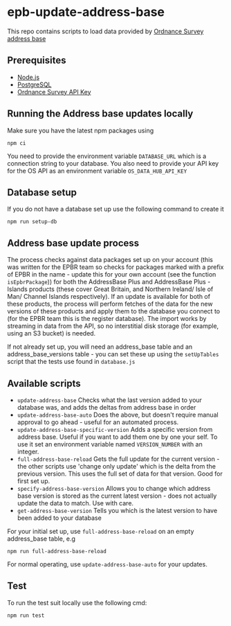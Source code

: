 # epb-update-address-base
This repo contains scripts to load data provided by [Ordnance Survey address base](https://www.ordnancesurvey.co.uk/products/addressbase)  

## Prerequisites

* [Node.js](https://nodejs.org/en/download/package-manager)
* [PostgreSQL](https://www.postgresql.org/)
* [Ordnance Survey API Key](https://www.ordnancesurvey.co.uk/products/addressbase#get)

## Running the Address base updates locally
Make sure you have the latest npm packages using

`npm ci`

You need to provide the environment variable `DATABASE_URL` which is a connection string to your database.
You also need to provide your API key for the OS API as an environment variable `OS_DATA_HUB_API_KEY`

## Database setup
If you do not have a database set up use the following command to create it

`npm run setup-db`

## Address base update process

The process checks against data packages set up on your account (this was written for the EPBR team so checks for packages marked with a prefix of EPBR in the name - update this for your own account (see the function `isEpbrPackage`)) for both the AddressBase Plus and AddressBase Plus - Islands products (these cover Great Britain, and Northern Ireland/ Isle of Man/ Channel Islands respectively). 
If an update is available for both of these products, the process will perform fetches of the data for the new versions of these products and apply them to the database you connect to (for the EPBR team this is the register database). 
The import works by streaming in data from the API, so no interstitial disk storage (for example, using an S3 bucket) is needed.

If not already set up, you will need an address_base table and an address_base_versions table - you can set these up using the `setUpTables` script that the tests use found in `database.js`

## Available scripts

- `update-address-base` Checks what the last version added to your database was, and adds the deltas from address base in order
- `update-address-base-auto` Does the above, but doesn't require manual approval to go ahead - useful for an automated process.
- `update-address-base-specific-version` Adds a specific version from address base. Useful if you want to add them one by one your self. To use it set an environment variable named `VERSION_NUMBER` with an integer.
- `full-address-base-reload` Gets the full update for the current version - the other scripts use 'change only update' which is the delta from the previous version. This uses the full set of data for that version. Good for first set up.
- `specify-address-base-version` Allows you to change which address base version is stored as the current latest version - does not actually update the data to match. Use with care.
- `get-address-base-version` Tells you which is the latest version to have been added to your database

For your initial set up, use `full-address-base-reload` on an empty address_base table, e.g 

`npm run full-address-base-reload`

For normal operating, use `update-address-base-auto` for your updates.

## Test

To run the test suit locally use the following cmd:

`npm run test`
